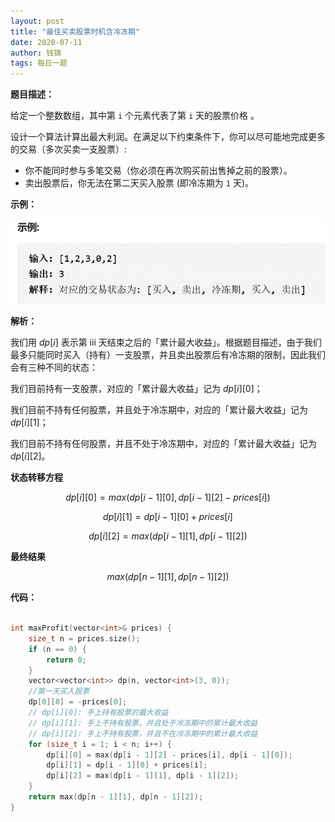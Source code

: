 ```yaml
---
layout: post
title: "最佳买卖股票时机含冷冻期"
date: 2020-07-11
author: 钱锦
tags: 每日一题
---
```


**题目描述：**

给定一个整数数组，其中第 <code>i</code> 个元素代表了第 <code>i</code> 天的股票价格 。​

设计一个算法计算出最大利润。在满足以下约束条件下，你可以尽可能地完成更多的交易（多次买卖一支股票）:


- 你不能同时参与多笔交易（你必须在再次购买前出售掉之前的股票）。
- 卖出股票后，你无法在第二天买入股票 (即冷冻期为 <code>1</code> 天)。

**示例：**

![示例](/assets/img/20200711_01.png)

**解析：**

我们用 $dp[i]$ 表示第 iii 天结束之后的「累计最大收益」。根据题目描述，由于我们最多只能同时买入（持有）一支股票，并且卖出股票后有冷冻期的限制，因此我们会有三种不同的状态：


我们目前持有一支股票，对应的「累计最大收益」记为 $dp[i][0]$；


我们目前不持有任何股票，并且处于冷冻期中，对应的「累计最大收益」记为 $dp[i][1]$；


我们目前不持有任何股票，并且不处于冷冻期中，对应的「累计最大收益」记为 $dp[i][2]$。

**状态转移方程**

$$ dp[i][0]=max(dp[i−1][0],dp[i−1][2]−prices[i]) $$

$$ dp[i][1]=dp[i−1][0]+prices[i] $$

$$ dp[i][2]=max(dp[i−1][1],dp[i−1][2]) $$

**最终结果**

$$ max(dp[n−1][1],dp[n−1][2]) $$

**代码：**

```cpp

int maxProfit(vector<int>& prices) {
    size_t n = prices.size();
    if (n == 0) {
        return 0;
    }
    vector<vector<int>> dp(n, vector<int>(3, 0));
    //第一天买入股票
    dp[0][0] = -prices[0];
    // dp[i][0]: 手上持有股票的最大收益
    // dp[i][1]: 手上不持有股票，并且处于冷冻期中的累计最大收益
    // dp[i][2]: 手上不持有股票，并且不在冷冻期中的累计最大收益
    for (size_t i = 1; i < n; i++) {
        dp[i][0] = max(dp[i - 1][2] - prices[i], dp[i - 1][0]);
        dp[i][1] = dp[i - 1][0] + prices[i];
        dp[i][2] = max(dp[i - 1][1], dp[i - 1][2]);
    }
    return max(dp[n - 1][1], dp[n - 1][2]);
}

```
